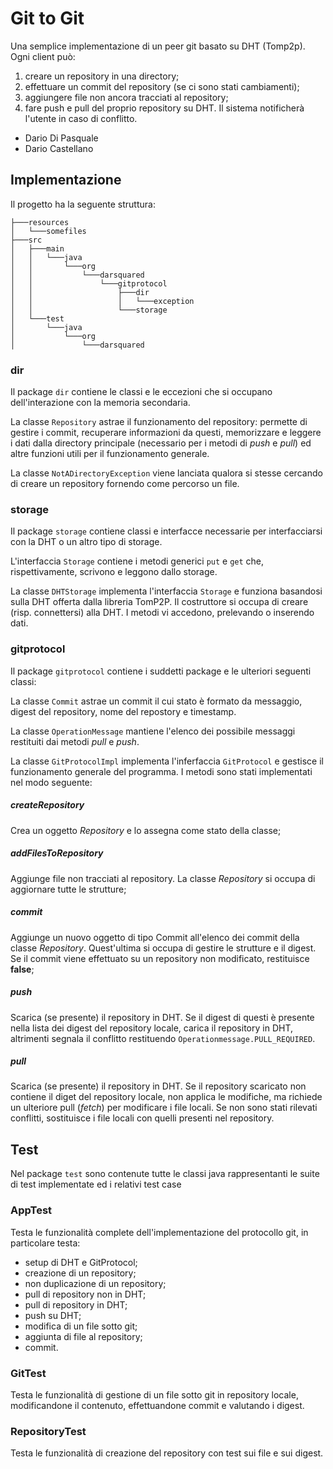# Git to Git

Una semplice implementazione di un peer git basato su DHT (Tomp2p).
Ogni client può:
1. creare un repository in una directory; 
2. effettuare un commit del repository (se ci sono stati cambiamenti);
3. aggiungere file non ancora tracciati al repository;
4. fare push e pull del proprio repository su DHT. Il sistema notificherà l'utente in caso di conflitto.

- Dario Di Pasquale
- Dario Castellano

## Implementazione

Il progetto ha la seguente struttura:
```
├───resources 
│   └───somefiles
├───src
│   ├───main
│   │   └───java
│   │       └───org
│   │           └───darsquared
│   │               └───gitprotocol
│   │                   ├───dir
│   │                   │   └───exception
│   │                   └───storage
│   └───test
│       └───java
│           └───org
│               └───darsquared
```

### dir
Il package `dir` contiene le classi e le eccezioni che si occupano dell'interazione con la memoria secondaria.

La classe `Repository` astrae il funzionamento del repository: permette di gestire i commit, recuperare informazioni da questi, 
memorizzare e leggere i dati dalla directory principale (necessario per i metodi di *push* e *pull*) ed altre funzioni utili per il funzionamento generale.

La classe `NotADirectoryException` viene lanciata qualora si stesse cercando di creare un repository fornendo come percorso un file.

### storage
Il package `storage` contiene classi e interfacce necessarie per interfacciarsi con la DHT o un altro tipo di storage.

L'interfaccia `Storage` contiene i metodi generici `put` e `get` che, rispettivamente, scrivono e leggono dallo storage.

La classe `DHTStorage` implementa l'interfaccia `Storage` e funziona basandosi sulla DHT offerta dalla libreria TomP2P. 
Il costruttore si occupa di creare (risp. connettersi) alla DHT. I metodi vi accedono, prelevando o inserendo dati.

### gitprotocol

Il package `gitprotocol` contiene i suddetti package e le ulteriori seguenti classi:

La classe `Commit` astrae un commit il cui stato è formato da messaggio, digest del repository, nome del repostory e timestamp.

La classe `OperationMessage` mantiene l'elenco dei possibile messaggi restituiti dai metodi *pull* e *push*.

La classe `GitProtocolImpl` implementa l'inferfaccia `GitProtocol` e gestisce il funzionamento generale del programma. 
I metodi sono stati implementati nel modo seguente:

##### createRepository

Crea un oggetto *Repository* e lo assegna come stato della classe;

##### addFilesToRepository

Aggiunge file non tracciati al repository. La classe *Repository* si occupa di aggiornare tutte le strutture;

##### commit

Aggiunge un nuovo oggetto di tipo Commit all'elenco dei commit della classe *Repository*. Quest'ultima si occupa di gestire
le strutture e il digest. Se il commit viene effettuato su un repository non modificato, restituisce **false**;

##### push

Scarica (se presente) il repository in DHT. Se il digest di questi è presente nella lista dei digest del repository locale,
carica il repository in DHT, altrimenti segnala il conflitto restituendo `Operationmessage.PULL_REQUIRED`.

##### pull

Scarica (se presente) il repository in DHT. Se il repository scaricato non contiene il diget del repository locale, non applica 
le modifiche, ma richiede un ulteriore pull (*fetch*) per modificare i file locali. 
Se non sono stati rilevati conflitti, sostituisce i file locali con quelli presenti nel repository.

## Test
Nel package `test` sono contenute tutte le classi java rappresentanti le suite di test implementate ed i relativi test case

### AppTest
Testa le funzionalità complete dell'implementazione del protocollo git, in particolare testa:
* setup di DHT e GitProtocol;
* creazione di un repository;
* non duplicazione di un repository;
* pull di repository non in DHT;
* pull di repository in DHT;
* push su DHT;
* modifica di un file sotto git;
* aggiunta di file al repository;
* commit.

### GitTest
Testa le funzionalità di gestione di un file sotto git in repository locale, modificandone il contenuto, effettuandone commit e valutando i digest.

### RepositoryTest
Testa le funzionalità di creazione del repository con test sui file e sui digest.
